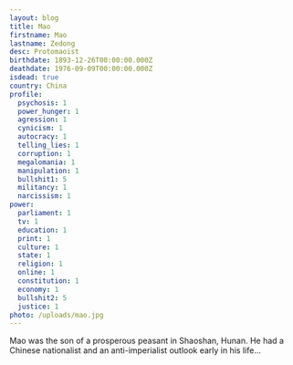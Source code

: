 ```yaml
---
layout: blog
title: Mao
firstname: Mao
lastname: Zedong
desc: Protomaoist
birthdate: 1893-12-26T00:00:00.000Z
deathdate: 1976-09-09T00:00:00.000Z
isdead: true
country: China
profile:
  psychosis: 1
  power_hunger: 1
  agression: 1
  cynicism: 1
  autocracy: 1
  telling_lies: 1
  corruption: 1
  megalomania: 1
  manipulation: 1
  bullshit1: 5
  militancy: 1
  narcissism: 1
power:
  parliament: 1
  tv: 1
  education: 1
  print: 1
  culture: 1
  state: 1
  religion: 1
  online: 1
  constitution: 1
  economy: 1
  bullshit2: 5
  justice: 1
photo: /uploads/mao.jpg
---
```

Mao was the son of a prosperous peasant in Shaoshan, Hunan. He had a Chinese nationalist and an anti-imperialist outlook early in his life…
